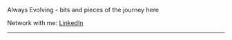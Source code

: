 Always Evolving - bits and pieces of the journey here

Network with me: [LinkedIn](https://www.linkedin.com/in/sagarsubedi/)

----------------------------------------------------------
